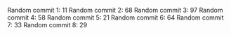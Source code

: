 Random commit 1: 11
Random commit 2: 68
Random commit 3: 97
Random commit 4: 58
Random commit 5: 21
Random commit 6: 64
Random commit 7: 33
Random commit 8: 29
